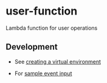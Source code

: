 # user-function

Lambda function for user operations

## Development

- See [creating a virtual environment](https://packaging.python.org/guides/installing-using-pip-and-virtual-environments/#creating-a-virtual-environment)

- For [sample event input](https://docs.aws.amazon.com/appsync/latest/devguide/resolver-mapping-template-reference-lambda.html#request-mapping-template)
